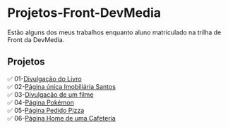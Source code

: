 # Projetos-Front-DevMedia
Estão alguns dos meus trabalhos enquanto aluno matriculado na trilha de Front da DevMedia.
## Projetos
✅ 01-[Divulgação do Livro](./Divulgacao_Livro)
</br>
✅ 02-[Página única Imobiliária Santos](./IMOBILIARIA-SANTOS)
</br>
✅ 03-[Divulgação de um filme](./Apresentacao_Filme_Doutor%20estranho2)
</br>
✅ 04-[Página Pokémon](./Pagina-Pokémon)
</br>
✅ 05-[Página Pedido Pizza](./Pagina_Pedido_Pizza)
</br>
✅ 06-[Página Home de uma Cafeteria](./Website_Cafeteria)
